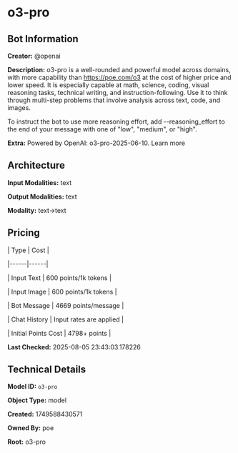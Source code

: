 # o3-pro

## Bot Information

**Creator:** @openai

**Description:** o3-pro is a well-rounded and powerful model across domains, with more capability than https://poe.com/o3 at the cost of higher price and lower speed. It is especially capable at math, science, coding, visual reasoning tasks, technical writing, and instruction-following. Use it to think through multi-step problems that involve analysis across text, code, and images. 

To instruct the bot to use more reasoning effort, add --reasoning_effort to the end of your message with one of "low", "medium", or "high".

**Extra:** Powered by OpenAI: o3-pro-2025-06-10. Learn more


## Architecture

**Input Modalities:** text

**Output Modalities:** text

**Modality:** text->text


## Pricing

| Type | Cost |

|------|------|

| Input Text | 600 points/1k tokens |

| Input Image | 600 points/1k tokens |

| Bot Message | 4669 points/message |

| Chat History | Input rates are applied |

| Initial Points Cost | 4798+ points |


**Last Checked:** 2025-08-05 23:43:03.178226


## Technical Details

**Model ID:** `o3-pro`

**Object Type:** model

**Created:** 1749588430571

**Owned By:** poe

**Root:** o3-pro
